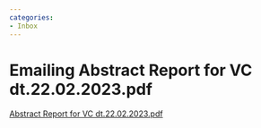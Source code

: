 ```yaml
---
categories:
- Inbox
---
```

# Emailing Abstract Report for VC dt.22.02.2023.pdf

[Abstract Report for VC dt.22.02.2023.pdf](../files/074fa0d3-68d7-4621-ade0-be98c1cd0f8e.pdf)